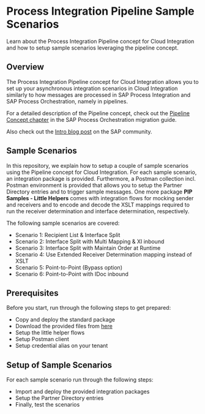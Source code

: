 # Process Integration Pipeline Sample Scenarios
Learn about the Process Integration Pipeline concept for Cloud Integration and how to setup sample scenarios leveraging the pipeline concept.

## Overview

The Process Integration Pipeline concept for Cloud Integration allows you to set up your asynchronous integration scenarios in Cloud Integration similarly to how messages are processed in SAP Process Integration and SAP Process Orchestration, namely in pipelines.

For a detailed description of the Pipeline concept, check out the [Pipeline Concept chapter](https://help.sap.com/docs/MIGRATION_GUIDE_PO/90c8ad90cb684ee5979856093efe7462/6e527fb074834af2be2546c6e7e2fa5f.html) in the SAP Process Orchestration migration guide.

Also check out the [Intro blog post](https://community.sap.com/t5/technology-blogs-by-sap/introducing-the-new-pipeline-concept-in-cloud-integration/ba-p/13639651) on the SAP community.

## Sample Scenarios

In this repository, we explain how to setup a couple of sample scenarios using the Pipeline concept for Cloud Integration. For each sample scenario, an integration package is provided. Furthermore, a Postman collection incl. Postman environment is provided that allows you to setup the Partner Directory entries and to trigger sample messages. One more package **PIP Samples - Little Helpers** comes with integration flows for mocking sender and receivers and to encode and decode the XSLT mappings required to run the receiver determination and interface determination, respectively.

The following sample scenarios are covered:

- Scenario 1: Recipient List & Interface Split
- Scenario 2: Interface Split with Multi Mapping & XI inbound
- Scenario 3: Interface Split with Maintain Order at Runtime
- Scenario 4: Use Extended Receiver Determination mapping instead of XSLT
- Scenario 5: Point-to-Point (Bypass option)
- Scenario 6: Point-to-Point with IDoc inbound

## Prerequisites

Before you start, run through the following steps to get prepared:

- Copy and deploy the standard package
- Download the provided files from [here](./download)
- Setup the little helper flows
- Setup Postman client
- Setup credential alias on your tenant

## Setup of Sample Scenarios

For each sample scenario run through the following steps:

- Import and deploy the provided integration packages
- Setup the Partner Directory entries
- Finally, test the scenarios


